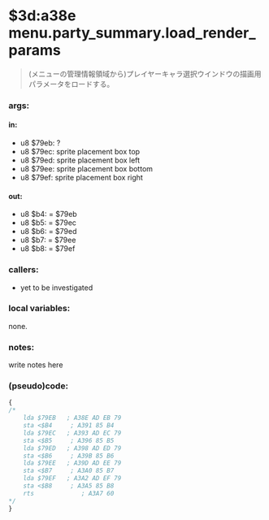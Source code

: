 ﻿

# $3d:a38e menu.party_summary.load_render_params
> (メニューの管理情報領域から)プレイヤーキャラ選択ウインドウの描画用パラメータをロードする。

### args:

#### in:
+	u8 $79eb: ?
+	u8 $79ec: sprite placement box top
+	u8 $79ed: sprite placement box left
+	u8 $79ee: sprite placement box bottom
+	u8 $79ef: sprite placement box right

#### out:
+	u8 $b4: = $79eb
+	u8 $b5: = $79ec
+	u8 $b6: = $79ed
+	u8 $b7: = $79ee
+	u8 $b8: = $79ef

### callers:
+	yet to be investigated

### local variables:
none.

### notes:
write notes here

### (pseudo)code:
```js
{
/*
    lda $79EB   ; A38E AD EB 79
    sta <$B4     ; A391 85 B4
    lda $79EC   ; A393 AD EC 79
    sta <$B5     ; A396 85 B5
    lda $79ED   ; A398 AD ED 79
    sta <$B6     ; A39B 85 B6
    lda $79EE   ; A39D AD EE 79
    sta <$B7     ; A3A0 85 B7
    lda $79EF   ; A3A2 AD EF 79
    sta <$B8     ; A3A5 85 B8
    rts             ; A3A7 60
*/
}
```


